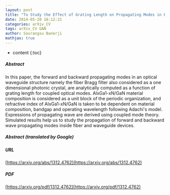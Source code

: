 ```yaml
---
layout: post
title: "To Study the Effect of Grating Length on Propagating Modes in Bragg Filters with AlxGa1-xN/GaN Material Composition"
date: 2014-05-28 16:12:21
categories: arXiv_CV
tags: arXiv_CV GAN
author: Sourangsu Banerji
mathjax: true
---
```


* content
{:toc}

##### Abstract
In this paper, the forward and backward propagating modes in an optical waveguide structure namely the fiber Bragg filter also considered as a one dimensional photonic crystal, are analytically computed as a function of grating length for coupled optical modes. AlxGa1-xN/GaN material composition is considered as a unit block of the periodic organization, and refractive index of AlxGa1-xN/GaN is taken to be dependent on material composition, bandgap and operating wavelength following Adachi's model. Expressions of propagating wave are derived using coupled mode theory. Simulated results help us to study the propagation of forward and backward wave propagating modes inside fiber and waveguide devices.

##### Abstract (translated by Google)


##### URL
[https://arxiv.org/abs/1312.4762](https://arxiv.org/abs/1312.4762)

##### PDF
[https://arxiv.org/pdf/1312.4762](https://arxiv.org/pdf/1312.4762)

